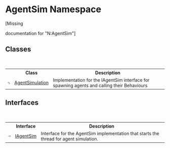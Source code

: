 # AgentSim Namespace
 

\[Missing <summary> documentation for "N:AgentSim"\]


## Classes
&nbsp;<table><tr><th></th><th>Class</th><th>Description</th></tr><tr><td>![Public class](media/pubclass.gif "Public class")</td><td><a href="e1711f46-b91a-db2d-74b8-ac3c465511da">AgentSimulation</a></td><td>
Implementation for the IAgentSim interface for spawning agents and calling their Behaviours</td></tr></table>

## Interfaces
&nbsp;<table><tr><th></th><th>Interface</th><th>Description</th></tr><tr><td>![Public interface](media/pubinterface.gif "Public interface")</td><td><a href="94834143-65ea-59c6-e8fc-3df79418db02">IAgentSim</a></td><td>
Interface for the AgentSim implementation that starts the thread for agent simulation.</td></tr></table>&nbsp;
